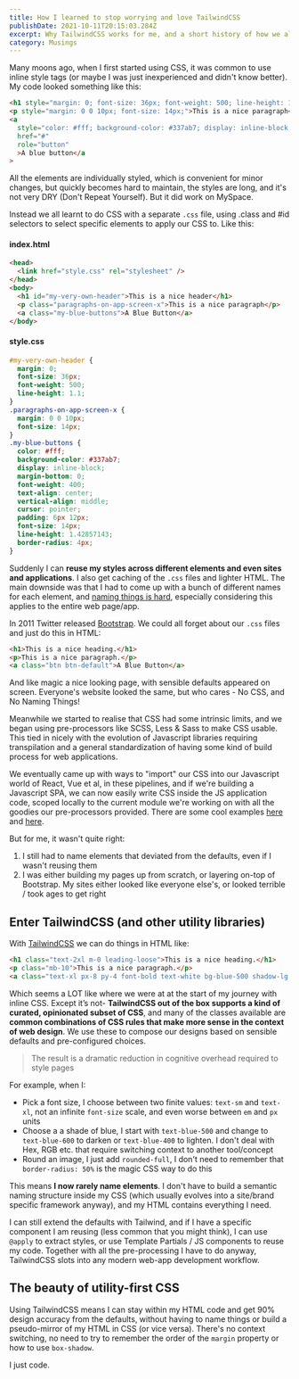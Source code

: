```yaml
---
title: How I learned to stop worrying and love TailwindCSS
publishDate: 2021-10-11T20:15:03.284Z
excerpt: Why TailwindCSS works for me, and a short history of how we all ended up here
category: Musings
---
```


Many moons ago, when I first started using CSS, it was common to use inline style tags (or maybe I was just inexperienced and didn't know better). My code looked something like this:

```html
<h1 style="margin: 0; font-size: 36px; font-weight: 500; line-height: 1.1;">This is a nice header</h1>
<p style="margin: 0 0 10px; font-size: 14px;">This is a nice paragraph</p>
<a
  style="color: #fff; background-color: #337ab7; display: inline-block; margin-bottom: 0; font-weight: 400; text-align: center; vertical-align: middle; cursor: pointer;padding: 6px 12px; font-size: 14px; line-height: 1.42857143; border-radius: 4px;"
  href="#"
  role="button"
  >A blue button</a
>
```

All the elements are individually styled, which is convenient for minor changes, but quickly becomes hard to maintain, the styles are long, and it's not very DRY (Don't Repeat Yourself). But it did work on MySpace.

Instead we all learnt to do CSS with a separate `.css` file, using .class and #id selectors to select specific elements to apply our CSS to. Like this:

#### index.html

```html
<head>
  <link href="style.css" rel="stylesheet" />
</head>
<body>
  <h1 id="my-very-own-header">This is a nice header</h1>
  <p class="paragraphs-on-app-screen-x">This is a nice paragraph</p>
  <a class="my-blue-buttons">A Blue Button</a>
</body>
```

#### style.css

```css
#my-very-own-header {
  margin: 0;
  font-size: 36px;
  font-weight: 500;
  line-height: 1.1;
}
.paragraphs-on-app-screen-x {
  margin: 0 0 10px;
  font-size: 14px;
}
.my-blue-buttons {
  color: #fff;
  background-color: #337ab7;
  display: inline-block;
  margin-bottom: 0;
  font-weight: 400;
  text-align: center;
  vertical-align: middle;
  cursor: pointer;
  padding: 6px 12px;
  font-size: 14px;
  line-height: 1.42857143;
  border-radius: 4px;
}
```

Suddenly I can **reuse my styles across different elements and even sites and applications**. I also get caching of the `.css` files and lighter HTML. The main downside was that I had to come up with a bunch of different names for each element, and [naming things is hard](https://martinfowler.com/bliki/TwoHardThings.html), especially considering this applies to the entire web page/app.

In 2011 Twitter released [Bootstrap](https://getbootstrap.com/). We could all forget about our `.css` files and just do this in HTML:

```html
<h1>This is a nice heading.</h1>
<p>This is a nice paragraph.</p>
<a class="btn btn-default">A Blue Button</a>
```

And like magic a nice looking page, with sensible defaults appeared on screen. Everyone's website looked the same, but who cares - No CSS, and No Naming Things!

Meanwhile we started to realise that CSS had some intrinsic limits, and we began using pre-processors like SCSS, Less & Sass to make CSS usable. This tied in nicely with the evolution of Javascript libraries requiring transpilation and a general standardization of having some kind of build process for web applications.

We eventually came up with ways to "import" our CSS into our Javascript world of React, Vue et al, in these pipelines, and if we're building a Javascript SPA, we can now easily write CSS inside the JS application code, scoped locally to the current module we're working on with all the goodies our pre-processors provided. There are some cool examples [here](https://cssinjs.org/) and [here](https://github.com/css-modules/css-modules).

But for me, it wasn't quite right:

1. I still had to name elements that deviated from the defaults, even if I wasn't reusing them
2. I was either building my pages up from scratch, or layering on-top of Bootstrap. My sites either looked like everyone else's, or looked terrible / took ages to get right

## Enter TailwindCSS (and other utility libraries)

With [TailwindCSS](https://tailwindcss.com/) we can do things in HTML like:

```html
<h1 class="text-2xl m-0 leading-loose">This is a nice heading.</h1>
<p class="mb-10">This is a nice paragraph.</p>
<a class="text-xl px-8 py-4 font-bold text-white bg-blue-500 shadow-lg rounded hover:underline">A Blue Button</a>
```

Which seems a LOT like where we were at at the start of my journey with inline CSS. Except it’s not- **TailwindCSS out of the box supports a kind of curated, opinionated subset of CSS**, and many of the classes available are **common combinations of CSS rules that make more sense in the context of web design**. We use these to compose our designs based on sensible defaults and pre-configured choices.

> The result is a dramatic reduction in cognitive overhead required to style pages

For example, when I:

- Pick a font size, I choose between two finite values: `text-sm` and `text-xl`, not an infinite `font-size` scale, and even worse between `em` and `px` units
- Choose a a shade of blue, I start with `text-blue-500` and change to `text-blue-600` to darken or `text-blue-400` to lighten. I don't deal with Hex, RGB etc. that require switching context to another tool/concept
- Round an image, I just add `rounded-full`, I don't need to remember that `border-radius: 50%` is the magic CSS way to do this

This means **I now rarely name elements**. I don't have to build a semantic naming structure inside my CSS (which usually evolves into a site/brand specific framework anyway), and my HTML contains everything I need.

I can still extend the defaults with Tailwind, and if I have a specific component I am reusing (less common that you might think), I can use `@apply` to extract styles, or use Template Partials / JS components to reuse my code. Together with all the pre-processing I have to do anyway, TailwindCSS slots into any modern web-app development workflow.

## The beauty of utility-first CSS

Using TailwindCSS means I can stay within my HTML code and get 90% design accuracy from the defaults, without having to name things or build a pseudo-mirror of my HTML in CSS (or vice versa). There's no context switching, no need to try to remember the order of the `margin` property or how to use `box-shadow`.

I just code.
